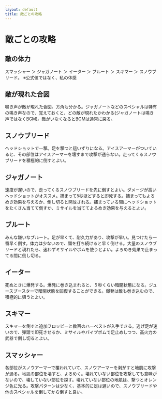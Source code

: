 ```yaml
---
layout: default
title: 敵ごとの攻略
---
```

# 敵ごとの攻略

## 敵の体力
スマッシャー ＞ ジャガノート ＞ イーター ＞ ブルート ＞ スキマー ＞ スノウブリード。 ※公式値ではなく、私の体感

## 敵が現れた合図
鳴き声が敵が現れた合図。方角も分かる。ジャガノートなどのスペシャルは特有の鳴き声なので、覚えておくと、どの敵が現れたかわかる(ジャガノートは鳴き声ではなくBGM)。敵がいなくなるとBGMは通常に戻る。

## スノウブリード
ヘッドショットで一撃。足を撃つと這いずりになる。アイスアーマーがついていると、その部位はアイスアーマーを壊すまで攻撃が通らない。走ってくるスノウブリードを積極的に倒すとよい。

## ジャガノート
速度が遅いので、走ってくるスノウブリードを先に倒すとよい。ダメージが高いヘッドショットがオススメ。捕まって5秒ほどすると即死する。捕まってもよろめき効果を与えるか、倒し切ると開放される。捕まっている間にヘッドショットをたくさん当てて倒すか、ミサイルを当ててよろめき効果を与えるとよい。

## ブルート
みんな嫌いなブルート。足が早くて、耐久力があり、攻撃が早い。見つけたら一番早く倒す。体力は少ないので、頭を打ち続けると早く倒せる。大量のスノウブリードと現れたら、迷わずミサイルやボムを使うとよい。よろめき効果で止まってる間に倒し切る。

## イーター
死ぬときに爆発する。爆発に巻き込まれると、５秒くらい暗闇状態になる。ジュースブースターで暗闇状態を回復することができる。爆発は敵も巻き込むので、積極的に狙うとよい。

## スキマー
スキマーを倒すと追加フロッピーと数百のハーベストが入手できる。逃げ足が速いので、弾頭で即死させるか、ミサイルやパイプボムで足止めしつつ、高火力の武器で倒し切るとよい。

## スマッシャー
各部位がスノウアーマーで覆われていて、スノウアーマーを剥がすと地肌に攻撃が通る。地肌の部位を壊すと、よろめく。壊れていない部位を攻撃しても意味がないので、壊していない部位を探す。壊れていない部位の地肌は、撃つとオレンジ色に光る。攻撃パターンは少なく、基本的に足は遅いので、スノウブリードや他のスペシャルを倒してから倒すと良い。
